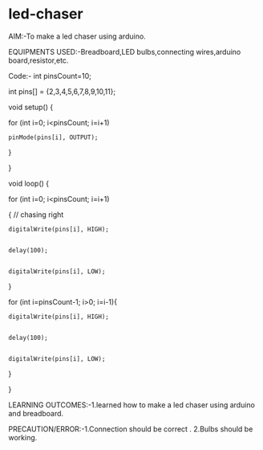 # led-chaser

AIM:-To make a led chaser using arduino.

EQUIPMENTS USED:-Breadboard,LED bulbs,connecting wires,arduino board,resistor,etc. 

Code:-
int pinsCount=10;                        

int pins[] = {2,3,4,5,6,7,8,9,10,11};          

 
void setup() {

  for (int i=0; i<pinsCount; i=i+1) 
  
  
    pinMode(pins[i], OUTPUT);            
    
    
  }
  
}

 
void loop() {

  for (int i=0; i<pinsCount; i=i+1)
  
  {    // chasing right
  
    
    digitalWrite(pins[i], HIGH);         
    
    
    delay(100);                         
    
    
    digitalWrite(pins[i], LOW);          
    
  
  }
  
  
  for (int i=pinsCount-1; i>0; i=i-1){   
  
    
    digitalWrite(pins[i], HIGH);         
    
    
    delay(100);                          
    
    
    digitalWrite(pins[i], LOW);          
    
  
  }
  

}


LEARNING OUTCOMES:-1.learned how to make a led chaser using arduino and breadboard.

PRECAUTION/ERROR:-1.Connection should be correct .
                  2.Bulbs should be working.
